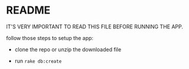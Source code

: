 # README

IT'S VERY IMPORTANT TO READ THIS FILE BEFORE RUNNING THE APP.

follow those steps to setup the app:

* clone the repo or unzip the downloaded file

* run ```rake db:create```
